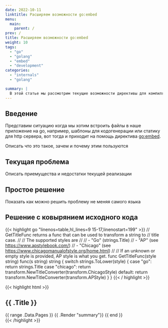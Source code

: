 ```yaml
---
date: 2022-10-11
linktitle: Расширяем возможности go:embed
menu:
  main:
    parent: /
prev: /
title: Расширяем возможности go:embed
weight: 10
tags:
  - "go"
  - "golang"
  - "embed"
  - "development"
categories:
  - "internals"
  - "golang"

summary: |
  В этой статье мы рассмотрим текущие возможности директивы для компилятора [go:embed](https://pkg.go.dev/embed), чего в ней не хватает и как добавить свои изменения. 
---
```


## **Введение**

Представим ситуацию когда мы хотим встроить файлы в наше приложение на go, например, шаблоны для кодогенерации или статику для http сервера, вот тогда и приходит на помощь директива [go:embed](https://pkg.go.dev/embed).

Описать что это такое, зачем и почему этим пользуются

## **Текущая проблема**

Описать приемущества и недостатки текущей реализации

## **Простое решение**
Показать как можно решить проблему не меняя самого языка

## **Решение с ковырянием исходного кода**

{{< highlight go "linenos=table,hl_lines=9 15-17,linenostart=199" >}}
// GetTitleFunc returns a func that can be used to transform a string to
// title case.
//
// The supported styles are
//
// - "Go" (strings.Title)
// - "AP" (see https://www.apstylebook.com/)
// - "Chicago" (see https://www.chicagomanualofstyle.org/home.html)
//
// If an unknown or empty style is provided, AP style is what you get.
func GetTitleFunc(style string) func(s string) string {
  switch strings.ToLower(style) {
  case "go":
    return strings.Title
  case "chicago":
    return transform.NewTitleConverter(transform.ChicagoStyle)
  default:
    return transform.NewTitleConverter(transform.APStyle)
  }
}
{{< / highlight >}}


{{< highlight html >}}
<section id="main">
  <div>
    <h1 id="title">{{ .Title }}</h1>
    {{ range .Data.Pages }}
      {{ .Render "summary"}}
    {{ end }}
  </div>
</section>
{{< /highlight >}}